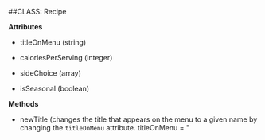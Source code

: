 ##CLASS: Recipe

**Attributes**

+ titleOnMenu (string)

+ caloriesPerServing (integer)

+ sideChoice (array)

+ isSeasonal (boolean)


**Methods**

+ newTitle (changes the title that appears on the menu to a given name by changing the `titleOnMenu` attribute. titleOnMenu = "<Title>")

+ increaseCalories (adds a given number to the `caloriesPerServing` integer. caloriesPerServing = + <calories>)

+ addSideChoice (uses the .push method to add to the `sideChoice` array. sideChoice = ["<New side here>"])

+ makeYearRound (changes `isSeasonal` boolean to false. isSeasonal = false)
